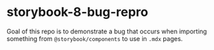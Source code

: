 # storybook-8-bug-repro

Goal of this repo is to demonstrate a bug that occurs when importing something from `@storybook/components` to use in `.mdx` pages.
